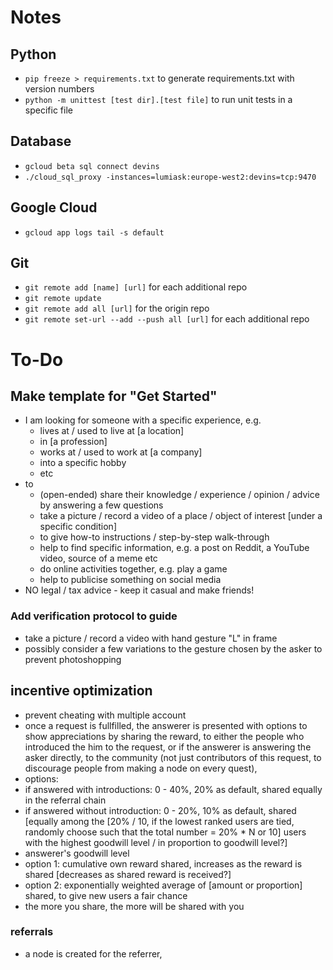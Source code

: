# Notes
## Python
 - `pip freeze > requirements.txt` to generate requirements.txt with version numbers
 - `python -m unittest [test dir].[test file]` to run unit tests in a specific file

## Database
 - `gcloud beta sql connect devins`
 - `./cloud_sql_proxy -instances=lumiask:europe-west2:devins=tcp:9470`

## Google Cloud
 - `gcloud app logs tail -s default`

## Git
 - `git remote add [name] [url]` for each additional repo
 - `git remote update`
 - `git remote add all [url]` for the origin repo
 - `git remote set-url --add --push all [url]` for each additional repo


# To-Do
## Make template for "Get Started"
- I am looking for someone with a specific experience, e.g.
  - lives at / used to live at [a location]
  - in [a profession]
  - works at / used to work at [a company]
  - into a specific hobby
  - etc
- to
  - (open-ended) share their knowledge / experience / opinion / advice by answering a few questions
  - take a picture / record a video of a place / object of interest [under a specific condition]
  - to give how-to instructions / step-by-step walk-through
  - help to find specific information, e.g. a post on Reddit, a YouTube video, source of a meme etc
  - do online activities together, e.g. play a game
  - help to publicise something on social media
- NO legal / tax advice - keep it casual and make friends!

### Add verification protocol to guide
 - take a picture / record a video with hand gesture "L" in frame
 - possibly consider a few variations to the gesture chosen by the asker to prevent photoshopping

## incentive optimization
 - prevent cheating with multiple account
 - once a request is fullfilled, the answerer is presented with options to show appreciations by sharing the reward, to either the people who introduced the him to the request, or if the answerer is answering the asker directly, to the community (not just contributors of this request, to discourage people from making a node on every quest), 
 - options:
  - if answered with introductions: 0 - 40%, 20% as default, shared equally in the referral chain
  - if answered without introduction: 0 - 20%, 10% as default, shared [equally among the [20% / 10, if the lowest ranked users are tied, randomly choose such that the total number = 20% * N or 10] users with the highest goodwill level / in proportion to goodwill level?]
 - answerer's goodwill level
  - option 1: cumulative own reward shared, increases as the reward is shared [decreases as shared reward is received?]
  - option 2: exponentially weighted average of [amount or proportion] shared, to give new users a fair chance
 - the more you share, the more will be shared with you

### referrals
 - a node is created for the referrer, 